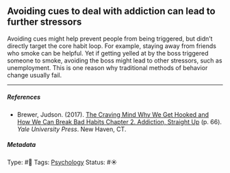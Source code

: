 ## Avoiding cues to deal with addiction can lead to further stressors

Avoiding cues might help prevent people from being triggered, but didn’t directly target the core habit loop. For example, staying away from friends who smoke can be helpful. Yet if getting yelled at by the boss triggered someone to smoke, avoiding the boss might lead to other stressors, such as unemployment. This is one reason why traditional methods of behavior change usually fail.

---

##### References

* Brewer, Judson. (2017). [The Craving Mind Why We Get Hooked and How We Can Break Bad Habits Chapter 2. Addiction, Straight Up](The%20Craving%20Mind%20Why%20We%20Get%20Hooked%20and%20How%20We%20Can%20Break%20Bad%20Habits%20Chapter%202.%20Addiction,%20Straight%20Up.md) (p. 66). *Yale University Press*. New Haven, CT.

##### Metadata

Type: #🔴 
Tags: [Psychology](Psychology.md)
Status: #☀️ 
